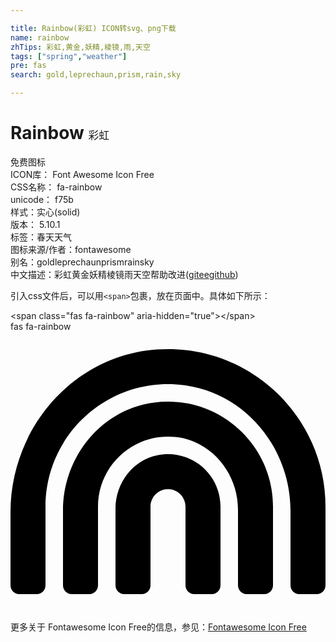 ```yaml
---

title: Rainbow(彩虹) ICON转svg、png下载
name: rainbow
zhTips: 彩虹,黄金,妖精,棱镜,雨,天空
tags: ["spring","weather"]
pre: fas
search: gold,leprechaun,prism,rain,sky

---
```


# Rainbow  <small style="font-size: 60%;font-weight: 100">彩虹</small>


<div class="detail-page">
<p>
<span><span class="badge-success badge">免费图标</span> </span>
<br/>
<span>
ICON库：
<span class="badge-secondary badge">Font Awesome Icon Free</span> 
</span>
<br/>
<span>
CSS名称：
<span class="badge-secondary badge">fa-rainbow</span> 
</span>
<br/>
<span>
unicode：
<span class="badge-secondary badge">f75b</span> 
<copy-btn content='f75b' btn-title=""></copy-btn>
<copy-btn :content='String.fromCodePoint(parseInt("f75b", 16))' btn-title="复制U"></copy-btn>
</span><br/><span>样式：<span class="badge-light badge">实心(solid)</span></span>
<br/>
<span>
版本：
<span class="badge-secondary badge">5.10.1</span> 
</span><br/><span>标签：<span class="badge-light badge"><router-link to="/tags/spring.html">春天</router-link></span><span class="badge-light badge"><router-link to="/tags/weather.html">天气</router-link></span></span>
<br/>
<span>图标来源/作者：<span class="badge-light badge">fontawesome</span></span> 
<br/>
<span>别名：<span class="badge-light badge">gold</span><span class="badge-light badge">leprechaun</span><span class="badge-light badge">prism</span><span class="badge-light badge">rain</span><span class="badge-light badge">sky</span></span><br/><span class="zh-detail">中文描述：<span class="badge-primary badge">彩虹</span><span class="badge-primary badge">黄金</span><span class="badge-primary badge">妖精</span><span class="badge-primary badge">棱镜</span><span class="badge-primary badge">雨</span><span class="badge-primary badge">天空</span><span class="help-link"><span>帮助改进</span>(<a href="https://gitee.com/liuwave/icon-helper/edit/master/json/fontawesome/solid/rainbow.json" target="_blank" rel="noopener noreferrer">gitee</a><a href="https://github.com/liuwave/icon-helper/edit/master/json/fontawesome/solid/rainbow.json" target="_blank" rel="noopener noreferrer">github</a></span>)</span><br/>
</p>
</div>
<div class="alert alert-dark">
  <i class="fas fa-rainbow fa-xs"></i>
  <i class="fas fa-rainbow fa-sm"></i>
  <i class="fas fa-rainbow fa-lg"></i>
  <i class="fas fa-rainbow fa-2x"></i>
  <i class="fas fa-rainbow fa-3x"></i>
  <i class="fas fa-rainbow fa-5x"></i>
  <i class="fas fa-rainbow fa-7x"></i>
</div>
<div>
  <p>引入css文件后，可以用<code>&lt;span&gt;</code>包裹，放在页面中。具体如下所示：    
  </p>
  <div class="alert alert-primary" style="font-size: 14px">
    &lt;span class="fas fa-rainbow" aria-hidden="true"&gt;&lt;/span&gt;
    <copy-btn content='<span class="fas fa-rainbow" aria-hidden="true"></span>'></copy-btn>
  </div>
  <div class="alert alert-secondary">
    <i class="fas fa-rainbow"
    style="font-size: 24px"
    aria-hidden="true"></i> fas fa-rainbow
    <copy-btn content="fas fa-rainbow" btn-title="复制图标名称"></copy-btn>
  </div>
</div>
<div id="svg" class="svg-wrap">
<svg xmlns="http://www.w3.org/2000/svg" viewBox="0 0 576 512"><path d="M268.3 32.7C115.4 42.9 0 176.9 0 330.2V464c0 8.8 7.2 16 16 16h32c8.8 0 16-7.2 16-16V320C64 186.8 180.9 80.3 317.5 97.9 430.4 112.4 512 214 512 327.8V464c0 8.8 7.2 16 16 16h32c8.8 0 16-7.2 16-16V320c0-165.3-140-298.6-307.7-287.3zm-5.6 96.9C166 142 96 229.1 96 326.7V464c0 8.8 7.2 16 16 16h32c8.8 0 16-7.2 16-16V320c0-74.8 64.5-134.8 140.8-127.4 66.5 6.5 115.2 66.2 115.2 133.1V464c0 8.8 7.2 16 16 16h32c8.8 0 16-7.2 16-16V320c0-114.2-100.2-205.4-217.3-190.4zm6.2 96.3c-45.6 8.9-76.9 51.5-76.9 97.9V464c0 8.8 7.2 16 16 16h32c8.8 0 16-7.2 16-16V320c0-17.6 14.3-32 32-32s32 14.4 32 32v144c0 8.8 7.2 16 16 16h32c8.8 0 16-7.2 16-16V320c0-59.2-53.8-106-115.1-94.1z"/></svg>
</div>
<detail full-name='fa-rainbow'></detail>
    
<div><p>更多关于  Fontawesome Icon Free的信息，参见：<a target="_blank" href="https://iconhelper.cn/fontawesome.html">Fontawesome Icon Free</a>
</p></div>
